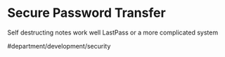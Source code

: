 # Secure Password Transfer
Self destructing notes work well
LastPass or a more complicated system

#department/development/security